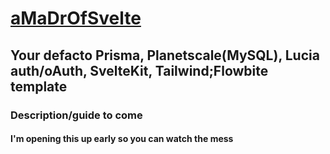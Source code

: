 # [aMaDrOfSvelte](https://amadrofsvelte.madr.io)
## Your defacto Prisma, Planetscale(MySQL), Lucia auth/oAuth, SvelteKit, Tailwind;Flowbite template
### Description/guide to come
#### I'm opening this up early so you can watch the mess
